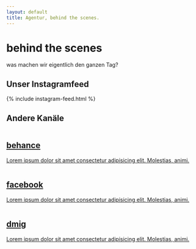 ```yaml
---
layout: default
title: Agentur, behind the scenes.
---
```


<div class="container home-landing-container">
<div class="row mt-50">
    <div
    class="main-title-container text-center col-md-12"
    >
    <h1 class="main-title bold text-center">
        behind the scenes
    </h1>
    <p class="main-subtitle mt-30 light">
        was machen wir eigentlich den ganzen Tag?
    </p>
    </div>
</div>
<div class="row cta-scroll-container">
    <i class="fas fa-angle-double-down text-black"></i>
</div>
</div>
<!-- instagram feed -->
<div id="instagram-feed-container" class="container mt-100">
<div class="row">
    <div class="simple-section-heading-container col-xs-12 flex">
    <h2 class="simple-section-heading">Unser Instagramfeed</h2>
    </div>
</div>
{% include instagram-feed.html %}
<div class="row mt-100">
    <div class="simple-section-heading-container col-xs-12 flex">
    <h2 class="simple-section-heading">Andere Kanäle</h2>
    </div>
    <div class="social-channel-wrapper mt-40">
    <a href="https://www.behance.net/legartiagency" class="image-name-card">
        <img src="https://via.placeholder.com/600" alt="">
        <div class="card-body">
        <h2 class="simple-section-heading">behance</h2>
        <p class="card-information">Lorem ipsum dolor sit amet consectetur adipisicing elit. Molestias, animi.</p>
        </div>
    </a>
    <a href="https://www.behance.net/legartiagency" class="image-name-card">
        <img src="https://via.placeholder.com/600" alt="">
        <div class="card-body">
        <h2 class="simple-section-heading">facebook</h2>
        <p class="card-information">Lorem ipsum dolor sit amet consectetur adipisicing elit. Molestias, animi.</p>
        </div>
    </a>
    <a href="https://www.behance.net/legartiagency" class="image-name-card">
        <img src="https://via.placeholder.com/600" alt="">
        <div class="card-body">
        <h2 class="simple-section-heading">dmig</h2>
        <p class="card-information">Lorem ipsum dolor sit amet consectetur adipisicing elit. Molestias, animi.</p>
        </div>
    </a>
    </div>
</div>
</div>
